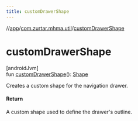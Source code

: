 ```yaml
---
title: customDrawerShape
---
```

//[app](../../index.html)/[com.zurtar.mhma.util](index.html)/[customDrawerShape](custom-drawer-shape.html)



# customDrawerShape



[androidJvm]\
fun [customDrawerShape](custom-drawer-shape.html)(): [Shape](https://developer.android.com/reference/kotlin/androidx/compose/ui/graphics/Shape.html)



Creates a custom shape for the navigation drawer.



#### Return



A custom shape used to define the drawer's outline.



